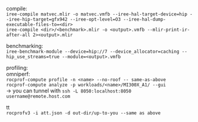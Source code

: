 compile:  
`iree-compile matvec.mlir -o matvec.vmfb --iree-hal-target-device=hip --iree-hip-target=gfx942 --iree-opt-level=O3 --iree-hal-dump-executable-files-to=<dir>`  
`iree-compile <dir>/<benchmark>.mlir -o <output>.vmfb --mlir-print-ir-after-all 2><output>.mlir`  
  
benchmarking:  
`iree-benchmark-module --device=hip://7 --device_allocator=caching --hip_use_streams=true --module=<output>.vmfb`  
  
profiling:  
omniperf:  
`rocprof-compute profile -n <name> --no-roof -- same-as-above`  
`rocprof-compute analyze -p workloads/<name>/MI300X_A1/ --gui`  
	-> you can tunnel with `ssh -L 8050:localhost:8050  username@remote.host.com`  
  
tt  
`rocprofv3 -i att.json -d out-dir/up-to-you --same as above`  
